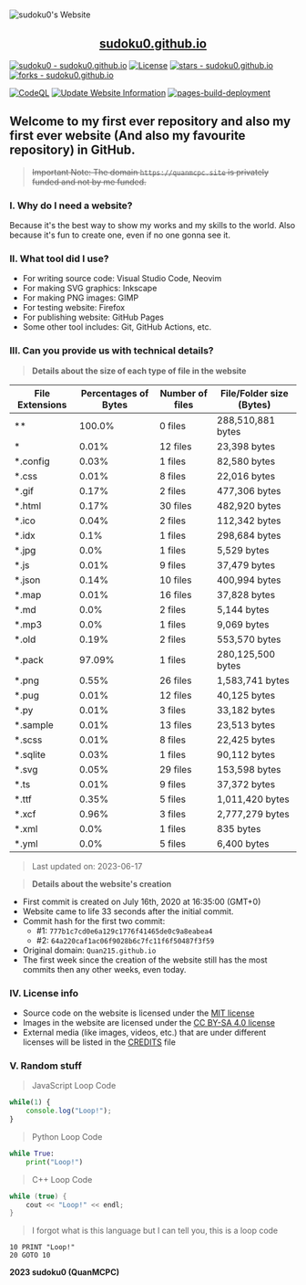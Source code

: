 <h1 style="text-align: center"></h1>

![sudoku0's Website](https://sudoku0.github.io/website/image/social_preview.png)

<p align="center">
    <a href="https://sudoku0.github.io">
        <h2 align="center">sudoku0.github.io</h2>
    </a>
</p>

[![sudoku0 - sudoku0.github.io](https://img.shields.io/static/v1?label=sudoku0&message=sudoku0.github.io&color=red&logo=github)](https://github.com/sudoku0/sudoku0.github.io)
[![License](https://img.shields.io/badge/License-MIT-red)](#-license)
[![stars - sudoku0.github.io](https://img.shields.io/github/stars/sudoku0/sudoku0.github.io?style=social)](https://github.com/sudoku0/sudoku0.github.io)
[![forks - sudoku0.github.io](https://img.shields.io/github/forks/sudoku0/sudoku0.github.io?style=social)](https://github.com/sudoku0/sudoku0.github.io)

[![CodeQL](https://github.com/sudoku0/sudoku0.github.io/actions/workflows/codeql-analysis.yml/badge.svg)](https://github.com/sudoku0/sudoku0.github.io/actions/workflows/codeql-analysis.yml)
[![Update Website Information](https://github.com/sudoku0/sudoku0.github.io/actions/workflows/update_site_info.yml/badge.svg)](https://github.com/sudoku0/sudoku0.github.io/actions/workflows/main.yml)
[![pages-build-deployment](https://github.com/sudoku0/sudoku0.github.io/actions/workflows/pages/pages-build-deployment/badge.svg)](https://github.com/sudoku0/sudoku0.github.io/actions/workflows/pages/pages-build-deployment)

## Welcome to my first ever repository and also my first ever website (And also my favourite repository) in GitHub.

> ~~Important Note: The domain `https://quanmcpc.site` is privately funded and not by me funded.~~

### I. Why do I need a website?
Because it's the best way to show my works and my skills to the world. Also because it's fun to create one, even if no one gonna see it.

### II. What tool did I use?
- For writing source code: Visual Studio Code, Neovim
- For making SVG graphics: Inkscape
- For making PNG images: GIMP
- For testing website: Firefox
- For publishing website: GitHub Pages
- Some other tool includes: Git, GitHub Actions, etc.

### III. Can you provide us with technical details?

> **Details about the size of each type of file in the website**
<!--python_data_start-->
File Extensions | Percentages of Bytes | Number of files | File/Folder size (Bytes)
----------------|--------------------- |-----------------|--------------------------
\*\* | 100.0% | 0 files | 288,510,881 bytes
\* | 0.01% | 12 files | 23,398 bytes
\*.config | 0.03% | 1 files | 82,580 bytes
\*.css | 0.01% | 8 files | 22,016 bytes
\*.gif | 0.17% | 2 files | 477,306 bytes
\*.html | 0.17% | 30 files | 482,920 bytes
\*.ico | 0.04% | 2 files | 112,342 bytes
\*.idx | 0.1% | 1 files | 298,684 bytes
\*.jpg | 0.0% | 1 files | 5,529 bytes
\*.js | 0.01% | 9 files | 37,479 bytes
\*.json | 0.14% | 10 files | 400,994 bytes
\*.map | 0.01% | 16 files | 37,828 bytes
\*.md | 0.0% | 2 files | 5,144 bytes
\*.mp3 | 0.0% | 1 files | 9,069 bytes
\*.old | 0.19% | 2 files | 553,570 bytes
\*.pack | 97.09% | 1 files | 280,125,500 bytes
\*.png | 0.55% | 26 files | 1,583,741 bytes
\*.pug | 0.01% | 12 files | 40,125 bytes
\*.py | 0.01% | 3 files | 33,182 bytes
\*.sample | 0.01% | 13 files | 23,513 bytes
\*.scss | 0.01% | 8 files | 22,425 bytes
\*.sqlite | 0.03% | 1 files | 90,112 bytes
\*.svg | 0.05% | 29 files | 153,598 bytes
\*.ts | 0.01% | 9 files | 37,372 bytes
\*.ttf | 0.35% | 5 files | 1,011,420 bytes
\*.xcf | 0.96% | 3 files | 2,777,279 bytes
\*.xml | 0.0% | 1 files | 835 bytes
\*.yml | 0.0% | 5 files | 6,400 bytes
> Last updated on: 2023-06-17
<!--python_data_stop-->

> **Details about the website's creation**
- First commit is created on July 16th, 2020 at 16:35:00 (GMT+0)
- Website came to life 33 seconds after the initial commit.
- Commit hash for the first two commit:
    - #1: `777b1c7cd0e6a129c1776f41465de0c9a8eabea4`
    - #2: `64a220caf1ac06f9028b6c7fc11f6f50487f3f59`
- Original domain: `Quan215.github.io`
- The first week since the creation of the website still has the most commits then any other weeks, even today.

### IV. License info
- Source code on the website is licensed under the [MIT license](/LICENSE)
- Images in the website are licensed under the [CC BY-SA 4.0 license](http://creativecommons.org/licenses/by-sa/4.0/)
- External media (like images, videos, etc.) that are under different licenses will be listed in the [CREDITS](/CREDITS.md) file

### V. Random stuff
> JavaScript Loop Code
```JavaScript
while(1) {
    console.log("Loop!");
}
```
> Python Loop Code
```Python
while True:
    print("Loop!")
```
> C++ Loop Code
```c++
while (true) {
    cout << "Loop!" << endl;
}
```
> I forgot what is this language but I can tell you, this is a loop code
```basic
10 PRINT "Loop!"
20 GOTO 10
```

**2023 sudoku0 (QuanMCPC)**
